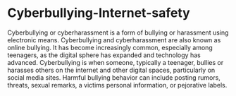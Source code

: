 # Cyberbullying-Internet-safety
Cyberbullying or cyberharassment is a form of bullying or harassment  using electronic means. Cyberbullying and cyberharassment are also  known as online bullying. It has become increasingly common,  especially among teenagers, as the digital sphere has expanded and  technology has advanced. Cyberbullying is when someone, typically a  teenager, bullies or harasses others on the internet and other digital  spaces, particularly on social media sites. Harmful bullying behavior  can include posting rumors, threats, sexual remarks, a victims  personal information, or pejorative labels.
